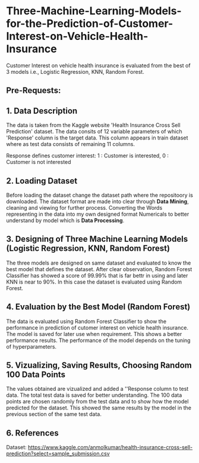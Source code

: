 # Three-Machine-Learning-Models-for-the-Prediction-of-Customer-Interest-on-Vehicle-Health-Insurance
Customer Interest on vehicle health insurance is evaluated from the best of 3 models i.e., Logistic Regression, KNN, Random Forest. 

## Pre-Requests:

## 1. Data Description
The data is taken from the Kaggle website 'Health Insurance Cross Sell Prediction' dataset. The data consits of 12 variable parameters of which 'Response' column is the target data. This column appears in train dataset where as test data consists of remaining 11 columns.

Response defines customer interest: 1 : Customer is interested, 0 : Customer is not interested

## 2. Loading Dataset
Before loading the dataset change the dataset path where the repositoory is downloaded. 
The dataset format are made into clear through **Data Mining**, cleaning and viewing for further process. Converting the Words representing in the data into my own designed format Numericals to better understand by model which is **Data Processing**.

## 3. Designing of Three Machine Learning Models (Logistic Regression, KNN, Random Forest)
The three models are designed on same dataset and evaluated to know the best model that defines the dataset. After clear observation, Random Forest Classifier has showed a score of 99.99% that is far bettr in using and later KNN is near to 90%. In this case the dataset is evaluated using Random Forest.

## 4. Evaluation by the Best Model (Random Forest)
The data is evaluated using Random Forest Classifier to show the performance in prediction of cutomer interest on vehicle health insurance. The model is saved for later use when requirement. This shows a better performance results. The performance of the model depends on the tuning of hyperparameters.

## 5. Vizualizing, Saving Results, Choosing Random 100 Data Points
The values obtained are vizualized and added a ''Response column to test data. The total test data is saved for better understanding. The 100 data points are chosen randomly from the test data and to show how the model predicted for the dataset. This showed the same results by the model in the previous section of the same test data.

## 6. References
Dataset: https://www.kaggle.com/anmolkumar/health-insurance-cross-sell-prediction?select=sample_submission.csv

